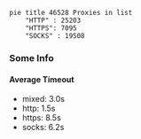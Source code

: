 
```mermaid
pie title 46528 Proxies in list
    "HTTP" : 25203
    "HTTPS": 7095
    "SOCKS" : 19508
```

### Some Info
#### Average Timeout

- mixed: 3.0s
- http: 1.5s
- https: 8.5s
- socks: 6.2s